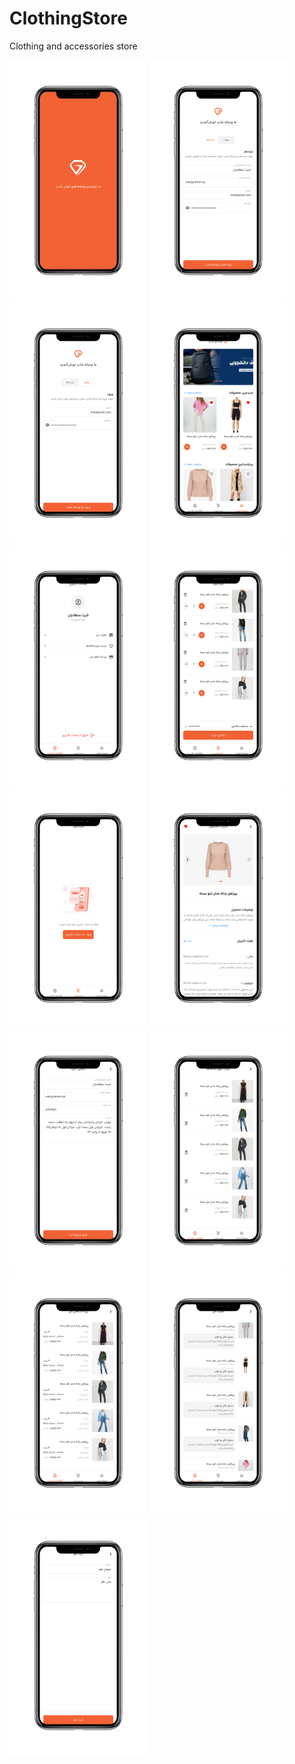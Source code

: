 # ClothingStore
Clothing and accessories store 

<p align="left"> 
<img src="https://github.com/ise-yed/ClothingStore/blob/main/assets/screenshots/Splash%20Screen-iPhone%20X.png"width="220" height="385" />
<img src="https://github.com/ise-yed/ClothingStore/blob/main/assets/screenshots/SignUp-iPhone%20X.png"width="220" height="385" />
<img src="https://github.com/ise-yed/ClothingStore/blob/main/assets/screenshots/Login-iPhone%20X.png" width="220" height="385"/>
<img src="https://github.com/ise-yed/ClothingStore/blob/main/assets/screenshots/Home%20Screen-iPhone%20X.png" width="220" height="385"/>
<img src="https://github.com/ise-yed/ClothingStore/blob/main/assets/screenshots/profile-iPhone%20X.png" width="220" height="385"/>
<img src="https://github.com/ise-yed/ClothingStore/blob/main/assets/screenshots/basket-iPhone%20X.png" width="220" height="385"/>
<img src="https://github.com/ise-yed/ClothingStore/blob/main/assets/screenshots/Basket%20Guest-iPhone%20X.png" width="220" height="385"/>
<img src="https://github.com/ise-yed/ClothingStore/blob/main/assets/screenshots/PDP%20Screen-iPhone%20X.png" width="220" height="385"/>
<img src="https://github.com/ise-yed/ClothingStore/blob/main/assets/screenshots/complete-iPhone%20X.png" width="220" height="385"/>
<img src="https://github.com/ise-yed/ClothingStore/blob/main/assets/screenshots/my%20fav-iPhone%20X.png" width="220" height="385"/>
<img src="https://github.com/ise-yed/ClothingStore/blob/main/assets/screenshots/my%20pay-iPhone%20X.png" width="220" height="385"/>
<img src="https://github.com/ise-yed/ClothingStore/blob/main/assets/screenshots/my%20comment-iPhone%20X.png" width="220" height="385"/>
<img src="https://github.com/ise-yed/ClothingStore/blob/main/assets/screenshots/Comment%20Screen-iPhone%20X.png" width="220" height="385"/>
